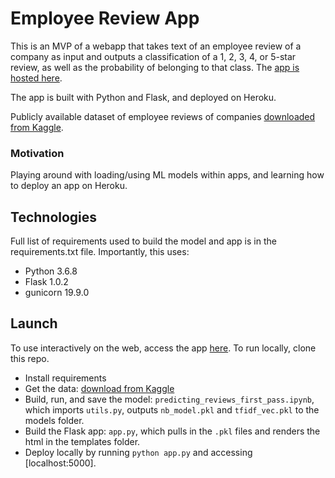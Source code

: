 # Employee Review App

This is an MVP of a webapp that takes text of an employee review of a company as input and outputs a classification of a 1, 2, 3, 4, or 5-star review, as well as the probability of belonging to that class. The [app is hosted here](https://employee-review-app.herokuapp.com/). 

The app is built with Python and Flask, and deployed on Heroku. 

Publicly available dataset of employee reviews of companies [downloaded from Kaggle](https://www.kaggle.com/petersunga/google-amazon-facebook-employee-reviews). 

### Motivation

Playing around with loading/using ML models within apps, and learning how to deploy an app on Heroku. 

## Technologies 

Full list of requirements used to build the model and app is in the requirements.txt file. Importantly, this uses:
- Python 3.6.8 
- Flask 1.0.2
- gunicorn 19.9.0

## Launch 

To use interactively on the web, access the app [here](https://employee-review-app.herokuapp.com/). To run locally, clone this repo.
- Install requirements 
- Get the data: [download from Kaggle](https://www.kaggle.com/petersunga/google-amazon-facebook-employee-reviews)
- Build, run, and save the model: `predicting_reviews_first_pass.ipynb`, which imports `utils.py`, outputs `nb_model.pkl` and `tfidf_vec.pkl` to the models folder. 
- Build the Flask app: `app.py`, which pulls in the `.pkl` files and renders the html in the templates folder. 
- Deploy locally by running `python app.py` and accessing [localhost:5000]. 